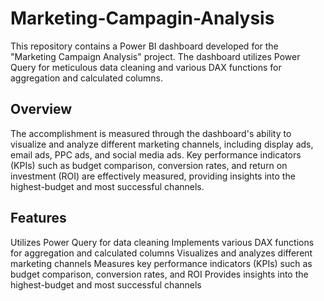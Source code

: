 # Marketing-Campagin-Analysis

This repository contains a Power BI dashboard developed for the "Marketing Campaign Analysis" project. The dashboard utilizes Power Query for meticulous data cleaning and various DAX functions for aggregation and calculated columns.

## Overview
The accomplishment is measured through the dashboard's ability to visualize and analyze different marketing channels, including display ads, email ads, PPC ads, and social media ads. Key performance indicators (KPIs) such as budget comparison, conversion rates, and return on investment (ROI) are effectively measured, providing insights into the highest-budget and most successful channels.

## Features
Utilizes Power Query for data cleaning
Implements various DAX functions for aggregation and calculated columns
Visualizes and analyzes different marketing channels
Measures key performance indicators (KPIs) such as budget comparison, conversion rates, and ROI
Provides insights into the highest-budget and most successful channels
